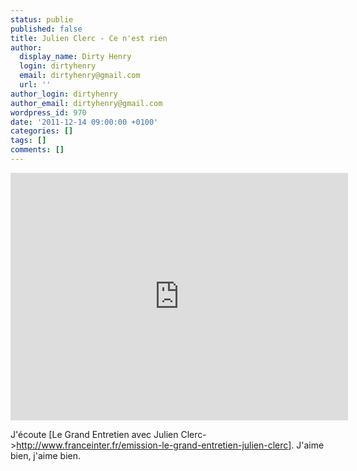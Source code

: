 ```yaml
---
status: publie
published: false
title: Julien Clerc - Ce n'est rien
author:
  display_name: Dirty Henry
  login: dirtyhenry
  email: dirtyhenry@gmail.com
  url: ''
author_login: dirtyhenry
author_email: dirtyhenry@gmail.com
wordpress_id: 970
date: '2011-12-14 09:00:00 +0100'
categories: []
tags: []
comments: []
---
```

<iframe width="540" height="396" src="http://www.youtube.com/embed/ihTpfj_wh7k" frameborder="0" allowfullscreen></iframe>

J'écoute [Le Grand Entretien avec Julien Clerc->http://www.franceinter.fr/emission-le-grand-entretien-julien-clerc]. J'aime bien, j'aime bien.
